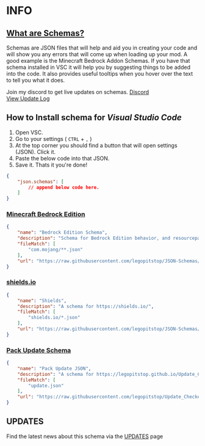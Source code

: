 # INFO

## [What are Schemas?](https://json-schema.org/understanding-json-schema/about.html)

Schemas are JSON files that will help and aid you in creating your code and
will show you any errors that will come up when loading up your mod. A good example
is the Minecraft Bedrock Addon Schemas. If you have that schema installed in VSC it will help
you by suggesting things to be added into the code. It also provides useful tooltips when you hover over the text to tell you what it does.

Join my discord to get live updates on schemas. [Discord](https://discord.gg/JbyTHWW)
<br>
[View Update Log](UPDATES.md)

## How to Install schema for *Visual Studio Code*

1. Open VSC. 
2. Go to your settings ( `CTRL` + `,` )
3. At the top corner you should find a button that will open settings (JSON). Click it.
4. Paste the below code into that JSON.
5. Save it. Thats it you're done!

```json
{
    "json.schemas": [
        // append below code here.
    ]
}
```

### [Minecraft Bedrock Edition](https://minecraft.wiki/w/Bedrock_Edition)

```json
{
    "name": "Bedrock Edition Schema",
    "description": "Schema for Bedrock Edition behavior, and resourcepacks.",
    "fileMatch": [
        "com.mojang/**.json"
    ],
    "url": "https://raw.githubusercontent.com/legopitstop/JSON-Schemas/main/schemas/bedrock/schema.json"
}
```

### [shields.io](https://shields.io/)

```json
{
    "name": "Shields",
    "description": "A schema for https://shields.io/",
    "fileMatch": [
        "shields.io/*.json"
    ],
    "url": "https://raw.githubusercontent.com/legopitstop/JSON-Schemas/main/schemas/shields.io/schema.json"
}
```

### [Pack Update Schema](https://legopitstop.github.io/Update_Checker/)

```json
{
    "name": "Pack Update JSON",
    "description": "A schema for https://legopitstop.github.io/Update_Checker/update-checker.html",
    "fileMatch": [
        "update.json"
    ],
    "url": "https://raw.githubusercontent.com/legopitstop/Update_Checker/main/schema.json"
}
```

## UPDATES

Find the latest news about this schema via the [UPDATES](UPDATES.md) page
